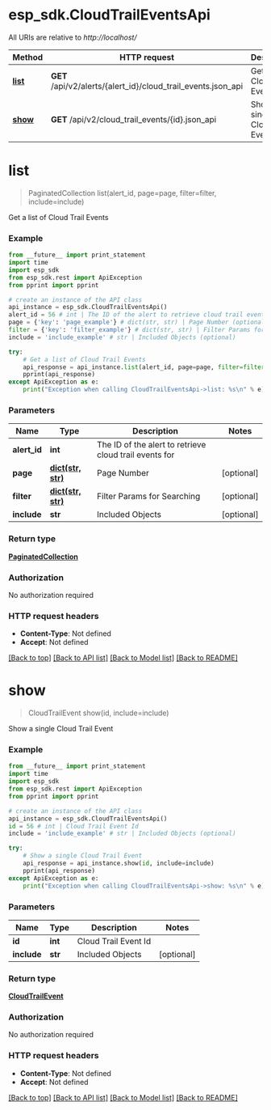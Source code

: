 # esp_sdk.CloudTrailEventsApi

All URIs are relative to *http://localhost/*

Method | HTTP request | Description
------------- | ------------- | -------------
[**list**](CloudTrailEventsApi.md#list) | **GET** /api/v2/alerts/{alert_id}/cloud_trail_events.json_api | Get a list of Cloud Trail Events
[**show**](CloudTrailEventsApi.md#show) | **GET** /api/v2/cloud_trail_events/{id}.json_api | Show a single Cloud Trail Event


# **list**
> PaginatedCollection list(alert_id, page=page, filter=filter, include=include)

Get a list of Cloud Trail Events

### Example 
```python
from __future__ import print_statement
import time
import esp_sdk
from esp_sdk.rest import ApiException
from pprint import pprint

# create an instance of the API class
api_instance = esp_sdk.CloudTrailEventsApi()
alert_id = 56 # int | The ID of the alert to retrieve cloud trail events for
page = {'key': 'page_example'} # dict(str, str) | Page Number (optional)
filter = {'key': 'filter_example'} # dict(str, str) | Filter Params for Searching (optional)
include = 'include_example' # str | Included Objects (optional)

try: 
    # Get a list of Cloud Trail Events
    api_response = api_instance.list(alert_id, page=page, filter=filter, include=include)
    pprint(api_response)
except ApiException as e:
    print("Exception when calling CloudTrailEventsApi->list: %s\n" % e)
```

### Parameters

Name | Type | Description  | Notes
------------- | ------------- | ------------- | -------------
 **alert_id** | **int**| The ID of the alert to retrieve cloud trail events for | 
 **page** | [**dict(str, str)**](str.md)| Page Number | [optional] 
 **filter** | [**dict(str, str)**](str.md)| Filter Params for Searching | [optional] 
 **include** | **str**| Included Objects | [optional] 

### Return type

[**PaginatedCollection**](PaginatedCollection.md)

### Authorization

No authorization required

### HTTP request headers

 - **Content-Type**: Not defined
 - **Accept**: Not defined

[[Back to top]](#) [[Back to API list]](../README.md#documentation-for-api-endpoints) [[Back to Model list]](../README.md#documentation-for-models) [[Back to README]](../README.md)

# **show**
> CloudTrailEvent show(id, include=include)

Show a single Cloud Trail Event

### Example 
```python
from __future__ import print_statement
import time
import esp_sdk
from esp_sdk.rest import ApiException
from pprint import pprint

# create an instance of the API class
api_instance = esp_sdk.CloudTrailEventsApi()
id = 56 # int | Cloud Trail Event Id
include = 'include_example' # str | Included Objects (optional)

try: 
    # Show a single Cloud Trail Event
    api_response = api_instance.show(id, include=include)
    pprint(api_response)
except ApiException as e:
    print("Exception when calling CloudTrailEventsApi->show: %s\n" % e)
```

### Parameters

Name | Type | Description  | Notes
------------- | ------------- | ------------- | -------------
 **id** | **int**| Cloud Trail Event Id | 
 **include** | **str**| Included Objects | [optional] 

### Return type

[**CloudTrailEvent**](CloudTrailEvent.md)

### Authorization

No authorization required

### HTTP request headers

 - **Content-Type**: Not defined
 - **Accept**: Not defined

[[Back to top]](#) [[Back to API list]](../README.md#documentation-for-api-endpoints) [[Back to Model list]](../README.md#documentation-for-models) [[Back to README]](../README.md)

